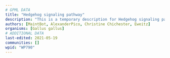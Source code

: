 ```yaml
---
# GPML DATA
title: "Hedgehog signaling pathway"
description: "This is a temporary description for Hedgehog signaling pathway"
authors: [MaintBot, AlexanderPico, Christine Chichester, Eweitz]
organisms: [Gallus gallus]
# ADDITIONAL DATA
last-edited: 2021-05-19
communities: []
wpid: "WP790"
---
```

